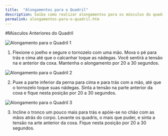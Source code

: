 ```yaml
---
title:  "Alongamentos para o Quadril"
description: Saiba como realizar alongamentos para os músculos do quadril.
permalink: alongamentos-para-o-quadril.htm
---
```


#Músculos Anteriores do Quadril

<img src="{{ site.baseurl }}assets/images/Alongamento-para-o-Quadril-1.gif" title="Alongamento para o Quadril 1" />

1. Flexione o joelho e segure o tornozelo com uma mão. Mova o pé para trás e cima até que o calcanhar toque as nádegas. Você sentirá a tensão na e anterior da coxa. Mantenha o alongamento por 20 a 30 segundos.

<img src="{{ site.baseurl }}assets/images/Alongamento-para-o-Quadril-2.gif" title="Alongamento para o Quadril 2" />

2. Puxe a parte inferior da perna para cima e para trás com a mão, até que o tornozelo toque suas nádegas. Sinta a tensão na parte anterior da coxa e fique nesta posição por 20 a 30 segundos.

<img src="{{ site.baseurl }}assets/images/Alongamento-para-o-Quadril-3.gif" title="Alongamento para o Quadril 3" />

3. Incline o tronco um pouco mais para trás e apóie-se no chão com as mãos atrás do corpo. Levante os quadris, o mais que puder, e sinta a tensão na arte anterior da coxa. Fique nesta posição por 20 a 30 segundos.
